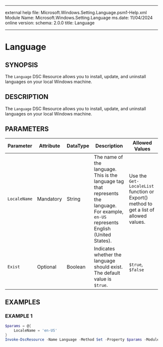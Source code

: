 --------  ----------  ----------------------------------  ------------------------------------------------
external  help        file:                               Microsoft.Windows.Setting.Language.psm1-Help.xml
Module    Name:       Microsoft.Windows.Setting.Language
ms.date:  11/04/2024
online    version:
schema:   2.0.0
title:    Language
--------  ----------  ----------------------------------  ------------------------------------------------

# Language

## SYNOPSIS

The `Language` DSC Resource allows you to install, update, and uninstall languages on your local Windows machine.

## DESCRIPTION

The `Language` DSC Resource allows you to install, update, and uninstall languages on your local Windows machine.

## PARAMETERS

| **Parameter** | **Attribute** | **DataType** |                                                              **Description**                                                              |                                  **Allowed Values**                                   |
| ------------- | ------------- | ------------ | ----------------------------------------------------------------------------------------------------------------------------------------- | ------------------------------------------------------------------------------------- |
| `LocaleName`  | Mandatory     | String       | The name of the language. This is the language tag that represents the language. For example, `en-US` represents English (United States). | Use the `Get-LocaleList` function or Export() method to get a list of allowed values. |
| `Exist`       | Optional      | Boolean      | Indicates whether the language should exist. The default value is `$true`.                                                                | `$true`, `$false`                                                                     |

## EXAMPLES

### EXAMPLE 1

```powershell
$params = @{
    LocaleName = 'en-US'
}
Invoke-DscResource -Name Language -Method Set -Property $params -ModuleName Microsoft.Windows.Setting.Language
```
